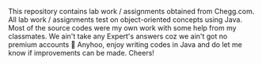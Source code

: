 This repository contains lab work / assignments obtained from Chegg.com.
All lab work / assignments test on object-oriented concepts using Java.
Most of the source codes were my own work with some help from my classmates. 
We ain't take any Expert's answers coz we ain't got no premium accounts 🥲
Anyhoo, enjoy writing codes in Java and do let me know if improvements can be made. Cheers!
